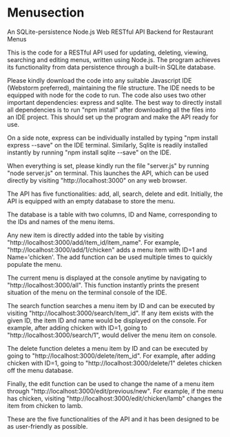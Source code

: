 # Menusection
An SQLite-persistence Node.js Web RESTful API Backend for Restaurant Menus

This is the code for a RESTful API used for updating, deleting, viewing, searching and editing menus, written using Node.js.
The program achieves its functionality from data persistence through a built-in SQLite database.

Please kindly download the code into any suitable Javascript IDE (Webstorm preferred), maintaining the file structure.
The IDE needs to be equipped with node for the code to run.
The code also uses two other important dependencies: express and sqlite.
The best way to directly install all dependencies is to run "npm install" after downloading all the files into an IDE project.
This should set up the program and make the API ready for use.

On a side note, express can be individually installed by typing "npm install express --save" on the IDE terminal.
Similarly, Sqlite is readily installed instantly by running "npm install sqlite --save" on the IDE.

When everything is set, please kindly run the file "server.js" by running "node server.js" on terminal.
This launches the API, which can be used directly by visiting "http://localhost:3000" on any web browser.

The API has five functionalities: add, all, search, delete and edit.
Initially, the API is equipped with an empty database to store the menu.

The database is a table with two columns, ID and Name, corresponding to the IDs and names of the menu items.

Any new item is directly added into the table by visiting "http://localhost:3000/add/item_id/item_name".
For example, "http://localhost:3000/add/1/chicken" adds a menu item with ID=1 and Name='chicken'.
The add function can be used multiple times to quickly populate the menu.

The current menu is displayed at the console anytime by navigating to "http://localhost:3000/all".
This function instantly prints the present situation of the menu on the terminal console of the IDE.

The search function searches a menu item by ID and can be executed by visiting "http://localhost:3000/search/item_id".
If any item exists with the given ID, the item ID and name would be displayed on the console.
For example, after adding chicken with ID=1, going to "http://localhost:3000/search/1", would deliver the menu item on console.

The delete function deletes a menu item by ID and can be executed by going to "http://localhost:3000/delete/item_id".
For example, after adding chicken with ID=1, going to "http://localhost:3000/delete/1" deletes chicken off the menu database.

Finally, the edit function can be used to change the name of a menu item through "http://localhost:3000/edit/previous/new".
For example, if the menu has chicken, visiting "http://localhost:3000/edit/chicken/lamb" changes the item from chicken to lamb.

These are the five functionalities of the API and it has been designed to be as user-friendly as possible.
